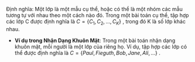 Định nghĩa: Một lớp là một mẫu cụ thể, hoặc có thể là một nhóm các mẫu tương tự với nhau theo một cách nào đó. Trong một bài toán cụ thể, tập hợp các lớp C được định nghĩa là $C = \{C_1, C_2, \ldots, C_K\}$ , trong đó K là số lớp khác nhau.
- **Ví dụ trong Nhận Dạng Khuôn Mặt**: Trong một bài toán nhận dạng khuôn mặt, mỗi người là một lớp của riêng họ. Ví dụ, tập hợp các lớp có thể được định nghĩa là
    $C = \{Paul, Fieguth, Bob, Jane, Ali, \ldots\}$ .